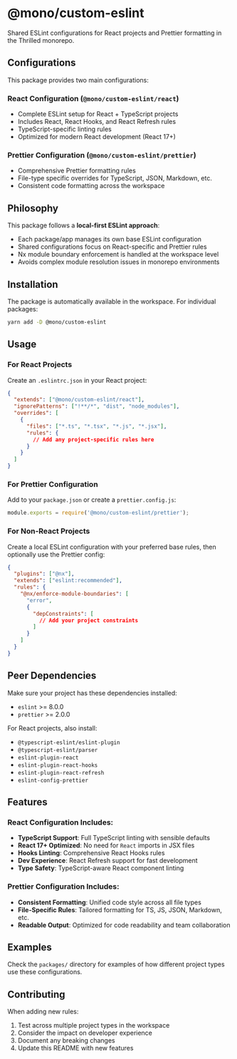 # @mono/custom-eslint

Shared ESLint configurations for React projects and Prettier formatting in the Thrilled monorepo.

## Configurations

This package provides two main configurations:

### React Configuration (`@mono/custom-eslint/react`)
- Complete ESLint setup for React + TypeScript projects
- Includes React, React Hooks, and React Refresh rules
- TypeScript-specific linting rules
- Optimized for modern React development (React 17+)

### Prettier Configuration (`@mono/custom-eslint/prettier`)
- Comprehensive Prettier formatting rules
- File-type specific overrides for TypeScript, JSON, Markdown, etc.
- Consistent code formatting across the workspace

## Philosophy

This package follows a **local-first ESLint approach**:
- Each package/app manages its own base ESLint configuration
- Shared configurations focus on React-specific and Prettier rules
- Nx module boundary enforcement is handled at the workspace level
- Avoids complex module resolution issues in monorepo environments

## Installation

The package is automatically available in the workspace. For individual packages:

```bash
yarn add -D @mono/custom-eslint
```

## Usage

### For React Projects

Create an `.eslintrc.json` in your React project:

```json
{
  "extends": ["@mono/custom-eslint/react"],
  "ignorePatterns": ["!**/*", "dist", "node_modules"],
  "overrides": [
    {
      "files": ["*.ts", "*.tsx", "*.js", "*.jsx"],
      "rules": {
        // Add any project-specific rules here
      }
    }
  ]
}
```

### For Prettier Configuration

Add to your `package.json` or create a `prettier.config.js`:

```javascript
module.exports = require('@mono/custom-eslint/prettier');
```

### For Non-React Projects

Create a local ESLint configuration with your preferred base rules, then optionally use the Prettier config:

```json
{
  "plugins": ["@nx"],
  "extends": ["eslint:recommended"],
  "rules": {
    "@nx/enforce-module-boundaries": [
      "error",
      {
        "depConstraints": [
          // Add your project constraints
        ]
      }
    ]
  }
}
```

## Peer Dependencies

Make sure your project has these dependencies installed:

- `eslint` >= 8.0.0
- `prettier` >= 2.0.0

For React projects, also install:
- `@typescript-eslint/eslint-plugin`
- `@typescript-eslint/parser`
- `eslint-plugin-react`
- `eslint-plugin-react-hooks`
- `eslint-plugin-react-refresh`
- `eslint-config-prettier`

## Features

### React Configuration Includes:
- **TypeScript Support**: Full TypeScript linting with sensible defaults
- **React 17+ Optimized**: No need for `React` imports in JSX files
- **Hooks Linting**: Comprehensive React Hooks rules
- **Dev Experience**: React Refresh support for fast development
- **Type Safety**: TypeScript-aware React component linting

### Prettier Configuration Includes:
- **Consistent Formatting**: Unified code style across all file types
- **File-Specific Rules**: Tailored formatting for TS, JS, JSON, Markdown, etc.
- **Readable Output**: Optimized for code readability and team collaboration

## Examples

Check the `packages/` directory for examples of how different project types use these configurations.

## Contributing

When adding new rules:
1. Test across multiple project types in the workspace
2. Consider the impact on developer experience
3. Document any breaking changes
4. Update this README with new features
